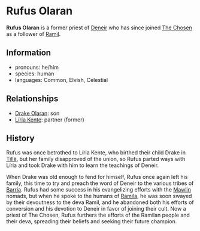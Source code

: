 # Rufus Olaran

**Rufus Olaran** is a former priest of [Deneir](../../../pantheon/mote-pantheon.md) who has since joined [The Chosen](../the-chosen.md) as a follower of [Ramil](../../../pantheon/ramil.md).

## Information

- pronouns: he/him
- species: human
- languages: Common, Elvish, Celestial

## Relationships

- [Drake Olaran](../../reynards-den/members/drake-olaran.md): son
- [Líria Kente](../../../societies/esterfell-accord/citizenry/liria-kente.md): partner (former)

## History

Rufus was once betrothed to Líria Kente, who birthed their child Drake in [Tillë](../../../societies/esterfell-accord/tille.md), but her family disapproved of the union, so Rufus parted ways with Líria and took Drake with him to learn the teachings of Deneir.

When Drake was old enough to fend for himself, Rufus once again left his family, this time to try and preach the word of Deneir to the various tribes of [Barria](../../../mote/esterfell/barria.md). Rufus had some success in his evangelizing efforts with the [Mawlin](../../../societies/mawlin.md) nomads, but when he spoke to the humans of [Ramila](../../../societies/ramila.md), he was soon swayed by their devoutness to the deva Ramil, and he abandoned both his efforts of conversion and his devotion to Deneir in favor of joining their cult. Now a priest of The Chosen, Rufus furthers the efforts of the Ramilan people and their deva, spreading their beliefs and seeking their future champion.
